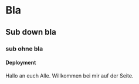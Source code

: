 # Bla

## Sub down bla

### sub ohne bla

#### Deployment

Hallo an euch Alle. Willkommen bei mir auf der Seite.
